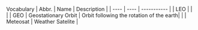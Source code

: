 Vocabulary
| Abbr. | Name | Description |
| ----  | ---- | ----------- |
| LEO | | | 
| GEO | Geostationary Orbit | Orbit following the rotation of the earth| 
| | Meteosat | Weather Satelite |
